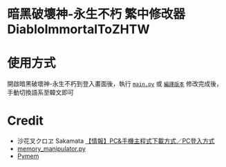 # 暗黑破壞神-永生不朽 繁中修改器 DiabloImmortalToZHTW

# 使用方式
開啟暗黑破壞神-永生不朽到登入畫面後，執行 [`main.py`](https://github.com/ontisme/DiabloImmortalToZHTW/blob/master/main.py) 或 [`編譯版本`](https://github.com/ontisme/DiabloImmortalToZHTW/releases/tag/Release)
修改完成後，手動切換語系至韓文即可

# Credit
* 沙花叉クロヱ Sakamata [【情報】PC&手機主程式下載方式／PC登入方式](https://forum.gamer.com.tw/Co.php?bsn=35531&sn=513&subbsn=1&bPage=0)
* [memory_manipulator.py](https://github.com/amacati/SoulsGym/blob/4d64695708953860e376f74cb04c095d762d5307/soulsgym/core/memory_manipulator.py)
* [Pymem](https://github.com/srounet/Pymem)
